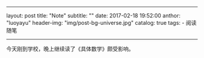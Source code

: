 ---
layout: post
title: "Note"
subtitle:  ""
date:       2017-02-18 19:52:00
anthor: "luoyayu"
header-img:  "img/post-bg-universe.jpg"
catalog: true
tags:
    - 阅读随笔

 ---

今天刚到学校，晚上继续读了《具体数学》颇受影响。